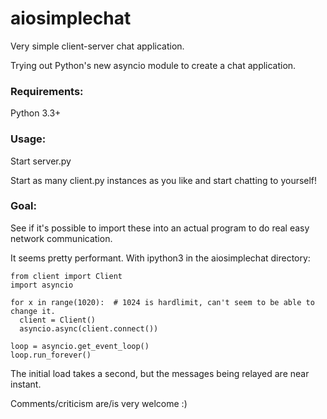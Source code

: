 aiosimplechat
=============

Very simple client-server chat application.

Trying out Python's new asyncio module to create a chat application.

### Requirements:
Python 3.3+

### Usage:
Start server.py

Start as many client.py instances as you like and start chatting to yourself!

### Goal:
See if it's possible to import these into an actual program to do real easy network communication.


It seems pretty performant.
With ipython3 in the aiosimplechat directory:
```
from client import Client
import asyncio

for x in range(1020):  # 1024 is hardlimit, can't seem to be able to change it.
  client = Client()
  asyncio.async(client.connect())
  
loop = asyncio.get_event_loop()
loop.run_forever()
```

The initial load takes a second, but the messages being relayed are near instant.

  
Comments/criticism are/is very welcome :)
